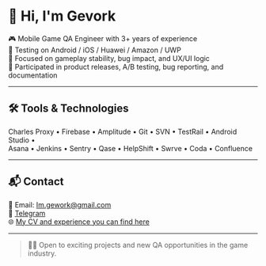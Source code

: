 # 👋 Hi, I'm Gevork

🎮 Mobile Game QA Engineer with 3+ years of experience  
📱 Testing on Android / iOS / Huawei / Amazon / UWP  
🐞 Focused on gameplay stability, bug impact, and UX/UI logic  
🚀 Participated in product releases, A/B testing, bug reporting, and documentation

---

## 🛠️ Tools & Technologies

Charles Proxy • Firebase • Amplitude • Git • SVN • TestRail • Android Studio •  
Asana • Jenkins • Sentry • Qase • HelpShift • Swrve • Coda • Confluence

---

## 📬 Contact

📧 Email: Im.gework@gmail.com  
💬 [Telegram](https://t.me/dduck0)  
🌐 [My CV and experience you can find here](https://shaadow0king.github.io/cv)

---

> 👨‍💻 Open to exciting projects and new QA opportunities in the game industry.
